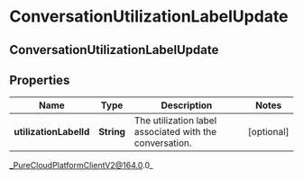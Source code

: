 # ConversationUtilizationLabelUpdate

## ConversationUtilizationLabelUpdate

## Properties

|Name | Type | Description | Notes|
|------------ | ------------- | ------------- | -------------|
| **utilizationLabelId** | **String** | The utilization label associated with the conversation. | [optional] |



_PureCloudPlatformClientV2@164.0.0_
